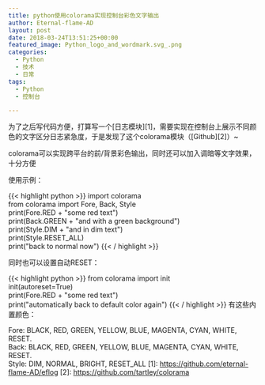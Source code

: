 ```yaml
---
title: python使用colorama实现控制台彩色文字输出
author: Eternal-flame-AD
layout: post
date: 2018-03-24T13:51:25+00:00
featured_image: Python_logo_and_wordmark.svg_.png
categories:
  - Python
  - 技术
  - 日常
tags:
  - Python
  - 控制台

---
```

为了之后写代码方便，打算写一个[日志模块][1]，需要实现在控制台上展示不同颜色的文字区分日志紧急度，于是发现了这个colorama模块（[Github][2]）~

colorama可以实现跨平台的前/背景彩色输出，同时还可以加入调暗等文字效果，十分方便

<!--more-->

使用示例：

{{< highlight python >}}
import colorama  
from colorama import Fore, Back, Style  
print(Fore.RED + "some red text")  
print(Back.GREEN + "and with a green background")  
print(Style.DIM + "and in dim text")  
print(Style.RESET_ALL)  
print("back to normal now")
{{< / highlight >}}

同时也可以设置自动RESET：

{{< highlight python >}}
from colorama import init  
init(autoreset=True)  
print(Fore.RED + "some red text")  
print("automatically back to default color again")
{{< / highlight >}}
有这些内置颜色：

Fore: BLACK, RED, GREEN, YELLOW, BLUE, MAGENTA, CYAN, WHITE, RESET.  
Back: BLACK, RED, GREEN, YELLOW, BLUE, MAGENTA, CYAN, WHITE, RESET.  
Style: DIM, NORMAL, BRIGHT, RESET_ALL
 [1]: https://github.com/eternal-flame-AD/eflog
 [2]: https://github.com/tartley/colorama